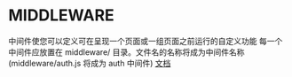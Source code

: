 # MIDDLEWARE

中间件使您可以定义可在呈现一个页面或一组页面之前运行的自定义功能
每一个中间件应放置在 middleware/ 目录。文件名的名称将成为中间件名称(middleware/auth.js 将成为 auth 中间件)
[文档](https://nuxtjs.org/guide/routing#middleware)
